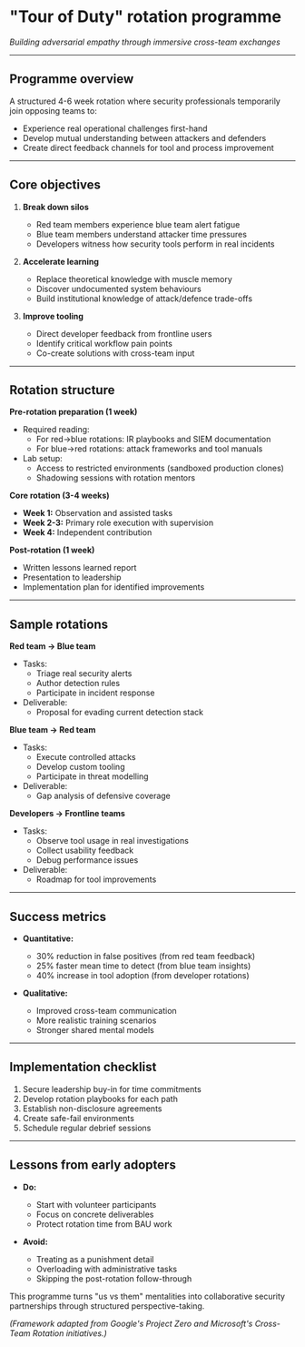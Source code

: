 # "Tour of Duty" rotation programme
 
*Building adversarial empathy through immersive cross-team exchanges*  

---

## Programme overview  

A structured 4-6 week rotation where security professionals temporarily join opposing teams to:  
- Experience real operational challenges first-hand  
- Develop mutual understanding between attackers and defenders  
- Create direct feedback channels for tool and process improvement  

---

## Core objectives  

1. **Break down silos**  
   - Red team members experience blue team alert fatigue  
   - Blue team members understand attacker time pressures  
   - Developers witness how security tools perform in real incidents  

2. **Accelerate learning**  
   - Replace theoretical knowledge with muscle memory  
   - Discover undocumented system behaviours  
   - Build institutional knowledge of attack/defence trade-offs  

3. **Improve tooling**  
   - Direct developer feedback from frontline users  
   - Identify critical workflow pain points  
   - Co-create solutions with cross-team input  

---

## Rotation structure  

**Pre-rotation preparation (1 week)**  
- Required reading:  
  - For red→blue rotations: IR playbooks and SIEM documentation  
  - For blue→red rotations: attack frameworks and tool manuals  
- Lab setup:  
  - Access to restricted environments (sandboxed production clones)  
  - Shadowing sessions with rotation mentors  

**Core rotation (3-4 weeks)**  
- **Week 1:** Observation and assisted tasks  
- **Week 2-3:** Primary role execution with supervision  
- **Week 4:** Independent contribution  

**Post-rotation (1 week)**  
- Written lessons learned report  
- Presentation to leadership  
- Implementation plan for identified improvements  

---

## Sample rotations  

**Red team → Blue team**  
- Tasks:  
  - Triage real security alerts  
  - Author detection rules  
  - Participate in incident response  
- Deliverable:  
  - Proposal for evading current detection stack  

**Blue team → Red team**  
- Tasks:  
  - Execute controlled attacks  
  - Develop custom tooling  
  - Participate in threat modelling  
- Deliverable:  
  - Gap analysis of defensive coverage  

**Developers → Frontline teams**  
- Tasks:  
  - Observe tool usage in real investigations  
  - Collect usability feedback  
  - Debug performance issues  
- Deliverable:  
  - Roadmap for tool improvements  

---

## Success metrics  

- **Quantitative:**  
  - 30% reduction in false positives (from red team feedback)  
  - 25% faster mean time to detect (from blue team insights)  
  - 40% increase in tool adoption (from developer rotations)  

- **Qualitative:**  
  - Improved cross-team communication  
  - More realistic training scenarios  
  - Stronger shared mental models  

---

## Implementation checklist  

1. Secure leadership buy-in for time commitments  
2. Develop rotation playbooks for each path  
3. Establish non-disclosure agreements  
4. Create safe-fail environments  
5. Schedule regular debrief sessions  

---

## Lessons from early adopters  

- **Do:**  
  - Start with volunteer participants  
  - Focus on concrete deliverables  
  - Protect rotation time from BAU work  

- **Avoid:**  
  - Treating as a punishment detail  
  - Overloading with administrative tasks  
  - Skipping the post-rotation follow-through  

This programme turns "us vs them" mentalities into collaborative security partnerships through structured perspective-taking.  

*(Framework adapted from Google's Project Zero and Microsoft's Cross-Team Rotation initiatives.)*